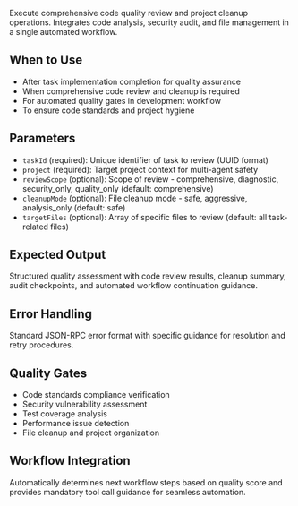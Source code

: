 Execute comprehensive code quality review and project cleanup operations. Integrates code analysis, security audit, and file management in a single automated workflow.

## When to Use
- After task implementation completion for quality assurance
- When comprehensive code review and cleanup is required
- For automated quality gates in development workflow
- To ensure code standards and project hygiene

## Parameters
- `taskId` (required): Unique identifier of task to review (UUID format)
- `project` (required): Target project context for multi-agent safety
- `reviewScope` (optional): Scope of review - comprehensive, diagnostic, security_only, quality_only (default: comprehensive)
- `cleanupMode` (optional): File cleanup mode - safe, aggressive, analysis_only (default: safe)
- `targetFiles` (optional): Array of specific files to review (default: all task-related files)

## Expected Output
Structured quality assessment with code review results, cleanup summary, audit checkpoints, and automated workflow continuation guidance.

## Error Handling
Standard JSON-RPC error format with specific guidance for resolution and retry procedures.

## Quality Gates
- Code standards compliance verification
- Security vulnerability assessment
- Test coverage analysis
- Performance issue detection
- File cleanup and project organization

## Workflow Integration
Automatically determines next workflow steps based on quality score and provides mandatory tool call guidance for seamless automation.